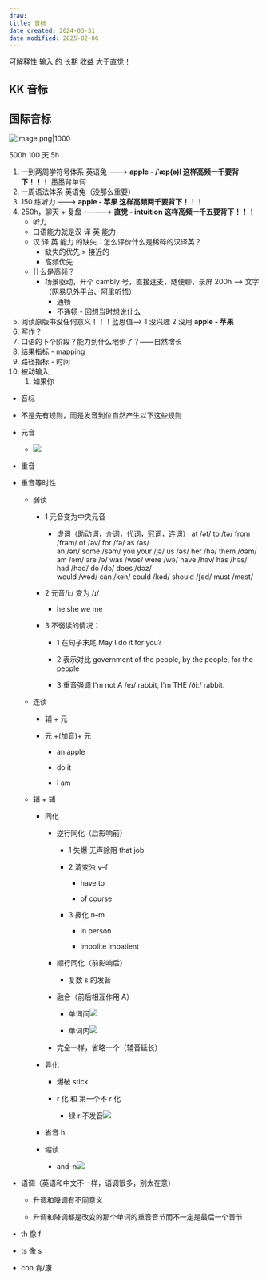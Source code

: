 ```yaml
---
draw: 
title: 音标
date created: 2024-03-31
date modified: 2025-02-06
---
```


可解释性 输入 的 长期 收益 大于直觉！

<!-- more -->

## KK 音标

## 国际音标

![image.png|1000](https://imagehosting4picgo.oss-cn-beijing.aliyuncs.com/imagehosting/fix-dir%2Fpicgo%2Fpicgo-clipboard-images%2F2024%2F09%2F16%2F18-52-22-a28bbea216809e244f5414dc31af014a-202409161852957-f30ea6.png)

500h 100 天 5h

1. 一到两周学符号体系 英语兔 ---> **apple - /ˈæp(ə)l 这样高频一千要背下！！！** 墨墨背单词
2. 一周语法体系 英语兔（没那么重要）
3. 150 练听力 ---> **apple - 苹果 这样高频两千要背下！！！**
4. 250h，聊天 + 复盘 ------> **直觉 - intuition 这样高频一千五要背下！！！**
	- 听力
	- 口语能力就是汉 译 英 能力
	- 汉 译 英 能力 的缺失：怎么评价什么是稀碎的汉译英？
		- 缺失的优先 > 接近的
		- 高频优先
	- 什么是高频？
		- 场景驱动，开个 cambly 号，直接连麦，随便聊，录屏 200h --> 文字（网易见外平台、阿里听悟）
			- 通畅
			- 不通畅 - 回想当时想说什么
5. 阅读原版书没任何意义！！！蓝思值——> 1 没兴趣 2 没用 **apple - 苹果**
6. 写作？
7. 口语的下个阶段？能力到什么地步了？——自然增长
8. 结果指标 - mapping
9. 路径指标 - 时间
10. 被动输入
	1. 如果你

- 音标
    
- 不是先有规则，而是发音到位自然产生以下这些规则
    
- 元音
    
    - ![](https://api2.mubu.com/v3/document_image/4c99e006-bc2f-40cd-b40e-6b7e3a1c1b67-3029164.jpg)
- 重音
- 重音等时性
    
    - 弱读
        
        - 1 元音变为中央元音
            
            - 虚词（助动词，介词，代词，冠词，连词）
                at /ət/ to /tə/ from /frəm/ of /əv/ for /fə/ as /əs/  
                an /ən/ some /səm/ you your /jə/ us /əs/ her /hə/ them /ðəm/  
                am /əm/ are /ə/ was /wəs/ were /wə/ have /həv/ has /həs/ had /həd/ do /də/ does /dəz/  
                would /wəd/ can /kən/ could /kəd/ should /ʃəd/ must /məst/
        - 2 元音/i:/ 变为 /ɪ/
            
            - he she we me
        - 3 不弱读的情况：
            
            - 1 在句子末尾 May I do it for you?
                
            - 2 表示对比 government of the people, by the people, for the people
                
            - 3 重音强调 I'm not A /eɪ/ rabbit, I'm THE /ði:/ rabbit.
                
    - 连读
        
        - 辅 + 元
            
        - 元 +(加音)+ 元
            
            - an apple
                
            - do it
                
            - I am
                
    - 辅 + 辅
        
        - 同化
            
            - 逆行同化（后影响前）
                
                - 1 失爆 无声除阻 that job
                    
                - 2 清变浊 v–f
                    
                    - have to
                        
                    - of course
                        
                - 3 鼻化 n–m
                    
                    - in person
                        
                    - impolite impatient
                        
            - 顺行同化（前影响后）
                
                - 复数 s 的发音
            - 融合（前后相互作用 A）
                
                - 单词间![](https://api2.mubu.com/v3/document_image/d869f154-8cad-4de9-b6df-af30b5677a09-3029164.jpg)
                    
                - 单词内![](https://api2.mubu.com/v3/document_image/4af9b1e1-a9e6-4a2c-be34-ac310e33508b-3029164.jpg)
                    
            - 完全一样，省略一个（辅音延长）
                
        - 异化
            
            - 爆破 stick
                
            - r 化 和 第一个不 r 化
                
                - 绿 r 不发音![](https://api2.mubu.com/v3/document_image/21c7a6ec-3411-4175-b606-d13ffec3ee3c-3029164.jpg)
        - 省音 h
            
        - 缩读
            
            - and–n![](https://api2.mubu.com/v3/document_image/bcdb99d0-cf6b-4159-a9ad-ec6a00ba6634-3029164.jpg)
- 语调（英语和中文不一样，语调很多，别太在意）
    
    - 升调和降调有不同意义
        
    - 升调和降调都是改变的那个单词的重音音节而不一定是最后一个音节
        
- th 像 f
    
- ts 像 s
    
- con 肯/康
